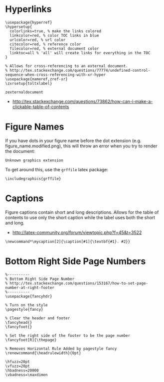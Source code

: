 # Hyperlinks 

~~~
\usepackage{hyperref}
\hypersetup{
  colorlinks=true, % make the links colored
  linkcolor=red, % color TOC links in blue
  urlcolor=red, % url color
  citecolor=red, % reference color
  filecolor=red, % external document color
  linktoc=all % 'all' will create links for everything in the TOC
}

% Allows for cross-referencing to an external document.
% http://tex.stackexchange.com/questions/77774/undefined-control-sequence-when-cross-referencing-with-xr-hyper
\usepackage{nameref,zref-xr}
\zxrsetup{toltxlabel}

zexternaldocument
~~~

* http://tex.stackexchange.com/questions/73862/how-can-i-make-a-clickable-table-of-contents

# Figure Names

If you have dots in your figure name before the dot extension (e.g. figure_name.modified.png), this will throw an error when you try to render the document:

~~~
Unknown graphics extension
~~~

To get around this, use the `grffile` latex package:

~~~
\includegraphics{grffile}
~~~

# Captions

Figure captions contain short and long descriptions. Allows for the table of contents to use only the short caption while the label uses both the short and long.

* http://latex-community.org/forum/viewtopic.php?f=45&t=3522

~~~
\newcommand*\mycaption[2]{\caption[#1]{\textbf{#1}. #2}}
~~~

# Bottom Right Side Page Numbers

~~~
%----------
% Bottom Right Side Page Number
% http://tex.stackexchange.com/questions/153167/how-to-set-page-number-at-right-footer
%----------
\usepackage{fancyhdr}

% Turn on the style
\pagestyle{fancy}

% Clear the header and footer
\fancyhead{}
\fancyfoot{}

% Set the right side of the footer to be the page number
\fancyfoot[R]{\thepage}

% Removes Horizontal Rule Added by pagestyle fancy
\renewcommand{\headrulewidth}{0pt}

\hfuzz=20pt
\vfuzz=20pt
\hbadness=20000
\vbadness=\maxdimen
~~~
